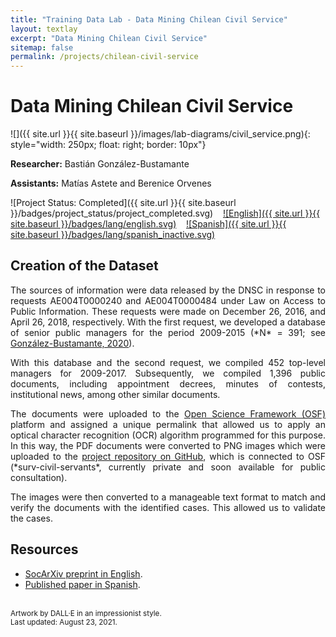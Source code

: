 ```yaml
---
title: "Training Data Lab - Data Mining Chilean Civil Service"
layout: textlay
excerpt: "Data Mining Chilean Civil Service"
sitemap: false
permalink: /projects/chilean-civil-service
---
```


# Data Mining Chilean Civil Service

![]({{ site.url }}{{ site.baseurl }}/images/lab-diagrams/civil_service.png){: style="width: 250px; float: right; border: 10px"}

**Researcher:** Bastián González-Bustamante

**Assistants:** Matías Astete and Berenice Orvenes

![Project Status: Completed]({{ site.url }}{{ site.baseurl }}/badges/project_status/project_completed.svg) &nbsp;&nbsp; [![English]({{ site.url }}{{ site.baseurl }}/badges/lang/english.svg)](https://training-datalab.com/projects/chilean-civil-service) &nbsp;&nbsp; [![Spanish]({{ site.url }}{{ site.baseurl }}/badges/lang/spanish_inactive.svg)](https://training-datalab.com/projects/chilean-civil-service-spanish)

## Creation of the Dataset

<p align="justify">The sources of information were data released by the DNSC in response to requests AE004T0000240 and AE004T0000484 under Law on Access to Public Information. These requests were made on December 26, 2016, and April 26, 2018, respectively. With the first request, we developed a database of senior public managers for the period 2009-2015 (*N* = 391; see <a href="https://doi.org/10.1111/blar.13044" target="_blank">González-Bustamante, 2020</a>).</p>

<p align="justify">With this database and the second request, we compiled 452 top-level managers for 2009-2017. Subsequently, we compiled 1,396 public documents, including appointment decrees, minutes of contests, institutional news, among other similar documents.</p> <!-- These documents were digitalised with data mining algorithms and reviewed exhaustively with semi-automated procedures.-->

<p align="justify">The documents were uploaded to the <a href="https://doi.org/10.17605/OSF.IO/WBF6M" target="_blank">Open Science Framework (OSF)</a> platform and assigned a unique permalink that allowed us to apply an optical character recognition (OCR) algorithm programmed for this purpose. In this way, the PDF documents were converted to PNG images which were uploaded to the <a href="https://github.com/bgonzalezbustamante" target="_blank">project repository on GitHub</a>, which is connected to OSF (*surv-civil-servants*, currently private and soon available for public consultation).</p>

<p align="justify">The images were then converted to a manageable text format to match and verify the documents with the identified cases. This allowed us to validate the cases.</p>

## Resources

<ul>
<li><a href="https://doi.org/10.31235/osf.io/vshcz" target="_blank">SocArXiv preprint in English</a>.</li>
<li><a href="https://doi.org/10.22370/rgp.2020.9.2.2920" target="_blank">Published paper in Spanish</a>.</li>
</ul>
<br />
<small>Artwork by DALL·E in an impressionist style.</small><br />
<small>Last updated: August 23, 2021.</small>

